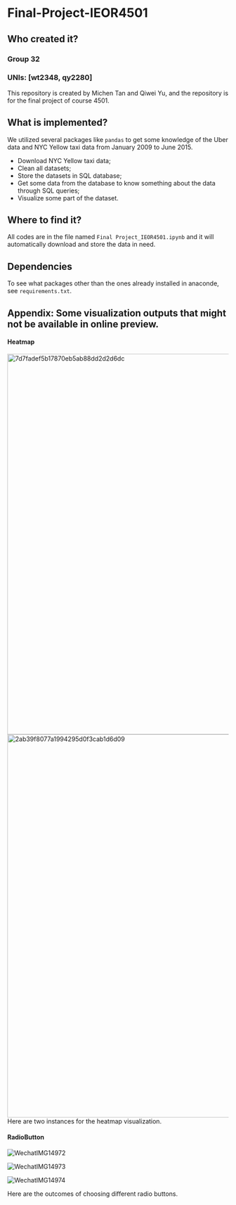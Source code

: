 # Final-Project-IEOR4501
 
## Who created it?
### Group 32
### UNIs: [wt2348, qy2280]
This repository is created by Michen Tan and Qiwei Yu, and the repository is for the final project of course 4501.
 
## What is implemented?
We utilized several packages like `pandas` to get some knowledge of the Uber data and NYC Yellow taxi data from January 2009 to June 2015.
* Download NYC Yellow taxi data;
* Clean all datasets;
* Store the datasets in SQL database;
* Get some data from the database to know something about the data through SQL queries;
* Visualize some part of the dataset.

## Where to find it?
All codes are in the file named `Final Project_IEOR4501.ipynb` and it will automatically download and store the data in need.

## Dependencies
To see what packages other than the ones already installed in anaconde, see `requirements.txt`.


## Appendix: Some visualization outputs that might not be available in online preview.
#### Heatmap
<img width="866" alt="7d7fadef5b17870eb5ab88dd2d2d6dc" src="https://user-images.githubusercontent.com/116607712/206610488-6fb99428-23d3-4dce-85f4-b39db7bf915d.png">
<img width="872" alt="2ab39f8077a1994295d0f3cab1d6d09" src="https://user-images.githubusercontent.com/116607712/206610503-e3d2c759-a78f-4b2f-b3fe-c1bb69ef0729.png">
Here are two instances for the heatmap visualization.

#### RadioButton
![WechatIMG14972](https://user-images.githubusercontent.com/116607797/206611190-6acc5b14-42c4-4de4-9f22-86a4d44c4d9d.png)

![WechatIMG14973](https://user-images.githubusercontent.com/116607797/206611235-7862ea03-28fe-45f3-8e88-05f97136f137.png)

![WechatIMG14974](https://user-images.githubusercontent.com/116607797/206611253-f839bca6-d329-4423-b3fd-5ec2c25bde8b.png)

Here are the outcomes of choosing different radio buttons.
